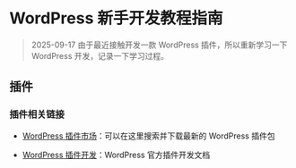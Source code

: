 # WordPress 新手开发教程指南

> 2025-09-17 由于最近接触开发一款 WordPress 插件，所以重新学习一下 WordPress 开发，记录一下学习过程。

## 插件

### 插件相关链接

- [WordPress 插件市场](https://wordpress.org/plugins/)：可以在这里搜索并下载最新的 WordPress 插件包

- [WordPress 插件开发](https://developer.wordpress.org/plugins/)：WordPress 官方插件开发文档
